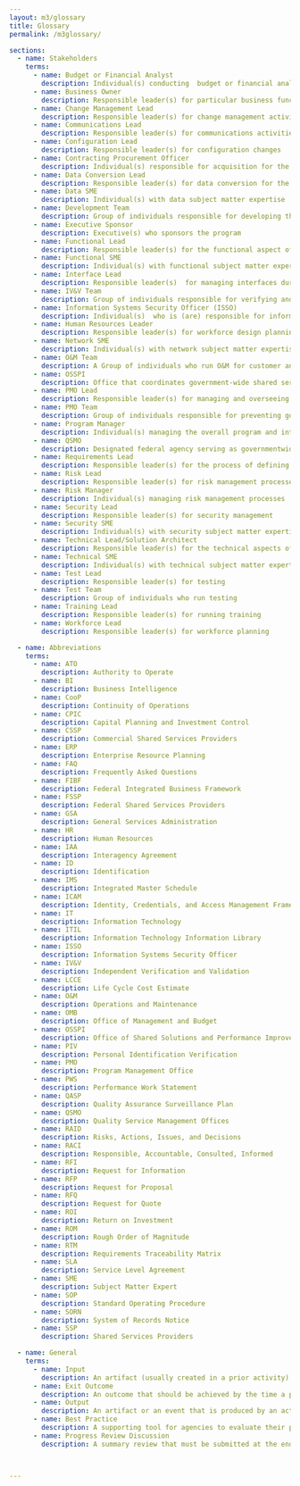 ```yaml
---
layout: m3/glossary
title: Glossary
permalink: /m3glossary/

sections:
  - name: Stakeholders
    terms:
      - name: Budget or Financial Analyst 
        description: Individual(s) conducting  budget or financial analysis
      - name: Business Owner  
        description: Responsible leader(s) for particular business functions on customer side, e.g., CFO, CHCO
      - name: Change Management Lead
        description: Responsible leader(s) for change management activities for the program
      - name: Communications Lead
        description: Responsible leader(s) for communications activities for the program
      - name: Configuration Lead
        description: Responsible leader(s) for configuration changes 
      - name: Contracting Procurement Officer 
        description: Individual(s) responsible for acquisition for the organization and managing contracts
      - name: Data Conversion Lead 
        description: Responsible leader(s) for data conversion for the program
      - name: Data SME
        description: Individual(s) with data subject matter expertise
      - name: Development Team
        description: Group of individuals responsible for developing the technical solution
      - name: Executive Sponsor 
        description: Executive(s) who sponsors the program
      - name: Functional Lead
        description: Responsible leader(s) for the functional aspect of solution implementation 
      - name: Functional SME
        description: Individual(s) with functional subject matter expertise
      - name: Interface Lead 
        description: Responsible leader(s)  for managing interfaces during the solution implementation
      - name: IV&V Team
        description: Group of individuals responsible for verifying and validating processes
      - name: Information Systems Security Officer (ISSO)
        description: Individual(s)  who is (are) responsible for information systems security 
      - name: Human Resources Leader
        description: Responsible leader(s) for workforce design planning and support
      - name: Network SME
        description: Individual(s) with network subject matter expertise
      - name: O&M Team
        description: A Group of individuals who run O&M for customer and provider 
      - name: OSSPI
        description: Office that coordinates government-wide shared services governance, executes program management, and develops processes to support development and implementation of OMB policy as it relates to mission support services
      - name: PMO Lead
        description: Responsible leader(s) for managing and overseeing program activities
      - name: PMO Team
        description: Group of individuals responsible for preventing governance gaps in program activities
      - name: Program Manager
        description: Individual(s) managing the overall program and integration of activities
      - name: QSMO
        description: Designated federal agency serving as governmentwide storefronts and brokers, offering solutions for technology and services in their functional area
      - name: Requirements Lead
        description: Responsible leader(s) for the process of defining and managing requirements
      - name: Risk Lead
        description: Responsible leader(s) for risk management processes
      - name: Risk Manager
        description: Individual(s) managing risk management processes
      - name: Security Lead 
        description: Responsible leader(s) for security management
      - name: Security SME
        description: Individual(s) with security subject matter expertise
      - name: Technical Lead/Solution Architect
        description: Responsible leader(s) for the technical aspects of solution implementation
      - name: Technical SME
        description: Individual(s) with technical subject matter expertise
      - name: Test Lead
        description: Responsible leader(s) for testing
      - name: Test Team
        description: Group of individuals who run testing
      - name: Training Lead
        description: Responsible leader(s) for running training
      - name: Workforce Lead 
        description: Responsible leader(s) for workforce planning

  - name: Abbreviations
    terms:
      - name: ATO
        description: Authority to Operate
      - name: BI
        description: Business Intelligence
      - name: CooP
        description: Continuity of Operations
      - name: CPIC
        description: Capital Planning and Investment Control
      - name: CSSP
        description: Commercial Shared Services Providers
      - name: ERP
        description: Enterprise Resource Planning
      - name: FAQ 
        description: Frequently Asked Questions
      - name: FIBF
        description: Federal Integrated Business Framework
      - name: FSSP
        description: Federal Shared Services Providers
      - name: GSA
        description: General Services Administration
      - name: HR
        description: Human Resources
      - name: IAA
        description: Interagency Agreement
      - name: ID
        description: Identification
      - name: IMS
        description: Integrated Master Schedule
      - name: ICAM
        description: Identity, Credentials, and Access Management Framework
      - name: IT
        description: Information Technology
      - name: ITIL
        description: Information Technology Information Library 
      - name: ISSO
        description: Information Systems Security Officer 
      - name: IV&V
        description: Independent Verification and Validation
      - name: LCCE
        description: Life Cycle Cost Estimate
      - name: O&M
        description: Operations and Maintenance
      - name: OMB
        description: Office of Management and Budget
      - name: OSSPI
        description: Office of Shared Solutions and Performance Improvement
      - name: PIV
        description: Personal Identification Verification
      - name: PMO
        description: Program Management Office
      - name: PWS
        description: Performance Work Statement
      - name: QASP
        description: Quality Assurance Surveillance Plan
      - name: QSMO
        description: Quality Service Management Offices
      - name: RAID 
        description: Risks, Actions, Issues, and Decisions 
      - name: RACI
        description: Responsible, Accountable, Consulted, Informed
      - name: RFI
        description: Request for Information
      - name: RFP
        description: Request for Proposal
      - name: RFQ
        description: Request for Quote
      - name: ROI
        description: Return on Investment
      - name: ROM
        description: Rough Order of Magnitude
      - name: RTM
        description: Requirements Traceability Matrix
      - name: SLA
        description: Service Level Agreement
      - name: SME
        description: Subject Matter Expert
      - name: SOP
        description: Standard Operating Procedure
      - name: SORN
        description: System of Records Notice 
      - name: SSP
        description: Shared Services Providers

  - name: General
    terms:
      - name: Input
        description: An artifact (usually created in a prior activity) or an event recommended to support completion of activities.
      - name: Exit Outcome
        description: An outcome that should be achieved by the time a phase is complete but is not necessarily a tollgate.
      - name: Output
        description: An artifact or an event that is produced by an activity to facilitate robust planning and migration activities in comprehensive program artifacts.
      - name: Best Practice
        description: A supporting tool for agencies to evaluate their plans and program artifacts against leading practices; guidance items can be used to shape the content of agency specific documentation when not using a template.
      - name: Progress Review Discussion
        description: A summary review that must be submitted at the end of a phase with key components to inform risk review and budget/funding decisions for the migration.



---
```

